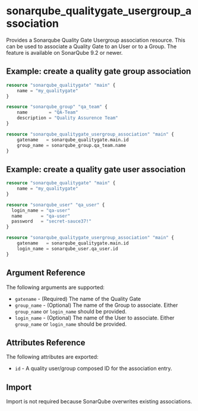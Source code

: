 # sonarqube_qualitygate_usergroup_association

Provides a Sonarqube Quality Gate Usergroup association resource. This can be used to associate a Quality Gate to an User or to a Group.
The feature is available on SonarQube 9.2 or newer.

## Example: create a quality gate group association
```terraform
resource "sonarqube_qualitygate" "main" {
    name = "my_qualitygate"
}

resource "sonarqube_group" "qa_team" {
    name        = "QA-Team"
    description = "Quality Assurence Team"
}

resource "sonarqube_qualitygate_usergroup_association" "main" {
    gatename   = sonarqube_qualitygate.main.id
    group_name = sonarqube_group.qa_team.name
}
```

## Example: create a quality gate user association
```terraform
resource "sonarqube_qualitygate" "main" {
    name = "my_qualitygate"
}

resource "sonarqube_user" "qa_user" {
  login_name = "qa-user"
  name       = "qa-user"
  password   = "secret-sauce37!"
}

resource "sonarqube_qualitygate_usergroup_association" "main" {
    gatename   = sonarqube_qualitygate.main.id
    login_name = sonarqube_user.qa_user.id
}
```

## Argument Reference
The following arguments are supported:

- `gatename` - (Required) The name of the Quality Gate
- `group_name` - (Optional) The name of the Group to associate. Either `group_name` or `login_name` should be provided.
- `login_name` - (Optional) The name of the User to associate. Either `group_name` or `login_name` should be provided.

## Attributes Reference

The following attributes are exported:

- `id` - A quality user/group composed ID for the association entry.

## Import

Import is not required because SonarQube overwrites existing associations.